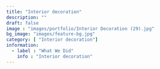 ```yaml
---
title: "Interior decoration"
description: ""
draft: false
image : "images/portfolio/Interior Decoration (29).jpg"
bg_image: "images/feature-bg.jpg"
category: [ "Interior decoration"]
information:
  - label : "What We Did"
    info : "Interior decoration"
---
```



